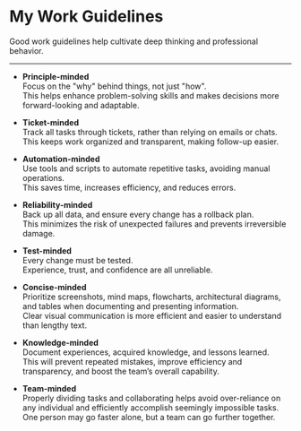 # My Work Guidelines


Good work guidelines help cultivate deep thinking and professional behavior.

<!--more-->

---

- **Principle-minded**  
  Focus on the "why" behind things, not just "how".  
  This helps enhance problem-solving skills and makes decisions more forward-looking and adaptable.

- **Ticket-minded**  
  Track all tasks through tickets, rather than relying on emails or chats.  
  This keeps work organized and transparent, making follow-up easier.

- **Automation-minded**  
  Use tools and scripts to automate repetitive tasks, avoiding manual operations.  
  This saves time, increases efficiency, and reduces errors.

- **Reliability-minded**  
  Back up all data, and ensure every change has a rollback plan.  
  This minimizes the risk of unexpected failures and prevents irreversible damage.

- **Test-minded**  
  Every change must be tested.  
  Experience, trust, and confidence are all unreliable.

- **Concise-minded**  
  Prioritize screenshots, mind maps, flowcharts, architectural diagrams, and tables when documenting and presenting information.  
  Clear visual communication is more efficient and easier to understand than lengthy text.

- **Knowledge-minded**  
  Document experiences, acquired knowledge, and lessons learned.  
  This will prevent repeated mistakes, improve efficiency and transparency, and boost the team’s overall capability.
  
- **Team-minded**  
  Properly dividing tasks and collaborating helps avoid over-reliance on any individual and efficiently accomplish seemingly impossible tasks.  
  One person may go faster alone, but a team can go further together.

